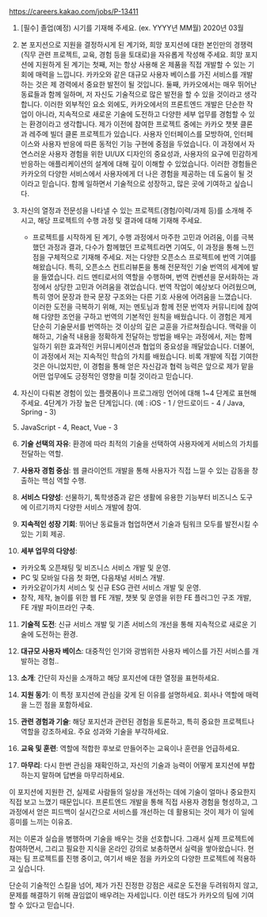 https://careers.kakao.com/jobs/P-13411

1. [필수] 졸업(예정) 시기를 기재해 주세요. (ex. YYYY년 MM월) 
2020년 03월
1. 본 포지션으로 지원을 결정하시게 된 계기와, 희망 포지션에 대한 본인만의 경쟁력(직무 관련 프로젝트, 교육, 경험 등을 토대로)을 자유롭게 작성해 주세요. 
	희망 포지션에 지원하게 된 계기는 첫째, 저는 항상 사용해 온 제품을 직접 개발할 수 있는 기회에 매력을 느낍니다. 카카오와 같은 대규모 사용자 베이스를 가진 서비스를 개발하는 것은 제 경력에서 중요한 발전이 될 것입니다. 둘째, 카카오에서는 매우 뛰어난 동료들과 함께 일하며, 저 자신도 기술적으로 많은 발전을 할 수 있을 것이라고 생각합니다.
	이러한 외부적인 요소 외에도, 카카오에서의 프론트엔드 개발은 단순한 작업이 아니라, 지속적으로 새로운 기술에 도전하고 다양한 세부 업무를 경험할 수 있는 환경이라고 생각합니다. 제가 이전에 참여한 프로젝트 중에는 카카오 챗봇 클론과 레주메 빌더 클론 프로젝트가 있습니다. 사용자 인터페이스를 모방하여, 인터페이스와 사용자 반응에 따른 동적인 기능 구현에 중점을 두었습니다. 이 과정에서 자연스러운 사용자 경험을 위한 UI/UX 디자인의 중요성과, 사용자의 요구에 민감하게 반응하는 애플리케이션의 설계에 대해 깊이 이해할 수 있었습니다. 이러한 경험들은 카카오의 다양한 서비스에서 사용자에게 더 나은 경험을 제공하는 데 도움이 될 것이라고 믿습니다. 함께 일하면서 기술적으로 성장하고, 많은 곳에 기여하고 싶습니다.
1. 자신의 열정과 전문성을 나타낼 수 있는 프로젝트(경험/이력/과제 등)를 소개해 주시고, 해당 프로젝트의 수행 과정 및 결과에 대해 기재해 주세요. 
	* 프로젝트를 시작하게 된 계기, 수행 과정에서 마주한 고민과 어려움, 이를 극복했던 과정과 결과, 다수가 함께했던 프로젝트라면 기여도, 이 과정을 통해 느낀 점을 구체적으로 기재해 주세요. 
저는 다양한 오픈소스 프로젝트에 번역 기여를 해왔습니다. 특히, 오픈소스 컨트리뷰톤을 통해 전문적인 기술 번역의 세계에 발을 들였습니다. 리드 멘티로서의 역할을 수행하며, 번역 컨벤션을 문서화하는 과정에서 상당한 고민과 어려움을 겪었습니다. 번역 작업이 예상보다 어려웠으며, 특히 영어 문장과 한국 문장 구조와는 다른 기호 사용에 어려움을 느꼈습니다. 이러한 도전을 극복하기 위해, 저는 멘토님과 함께 전문 번역자 커뮤니티에 참여해 다양한 조언을 구하고 번역의 기본적인 원칙을 배웠습니다. 이 경험은 제게 단순히 기술문서를 번역하는 것 이상의 깊은 교훈을 가르쳐줬습니다. 맥락을 이해하고, 기술적 내용을 정확하게 전달하는 방법을 배우는 과정에서, 저는 함께 일하기 위한 효과적인 커뮤니케이션과 협업의 중요성을 깨달았습니다. 더불어, 이 과정에서 저는 지속적인 학습의 가치를 배웠습니다. 비록 개발에 직접 기여한 것은 아니었지만, 이 경험을 통해 얻은 자신감과 협력 능력은 앞으로 제가 맡을 어떤 업무에도 긍정적인 영향을 미칠 것이라고 믿습니다.
1. 자신이 다뤄본 경험이 있는 플랫폼이나 프로그래밍 언어에 대해 1~4 단계로 표현해주세요. 4단계가 가장 높은 단계입니다. (예 : iOS - 1 / 안드로이드 - 4 / Java, Spring - 3)
4. JavaScript - 4, React, Vue - 3


6. **기술 선택의 자유**: 환경에 따라 최적의 기술을 선택하여 사용자에게 서비스의 가치를 전달하는 역할.
7. **사용자 경험 중심**: 웹 클라이언트 개발을 통해 사용자가 직접 느낄 수 있는 감동을 창출하는 핵심 역할 수행.
8. **서비스 다양성**: 선물하기, 톡학생증과 같은 생활에 유용한 기능부터 비즈니스 도구에 이르기까지 다양한 서비스 개발에 참여.
9. **지속적인 성장 기회**: 뛰어난 동료들과 협업하면서 기술과 팀워크 모두를 발전시킬 수 있는 기회 제공.
10. **세부 업무의 다양성**:
   - 카카오톡 오픈채팅 및 비즈니스 서비스 개발 및 운영.
   - PC 및 모바일 다음 첫 화면, 다음채널 서비스 개발.
   - 카카오같이가치 서비스 및 신규 ESG 관련 서비스 개발 및 운영.
   - 창작, 제작, 놀이를 위한 웹 FE 개발, 챗봇 및 운영을 위한 FE 플러그인 구조 개발, FE 개발 파이프라인 구축.
11. **기술적 도전**: 신규 서비스 개발 및 기존 서비스의 개선을 통해 지속적으로 새로운 기술에 도전하는 환경.
12. **대규모 사용자 베이스**: 대중적인 인기와 광범위한 사용자 베이스를 가진 서비스를 개발하는 경험..


13. **소개**: 간단히 자신을 소개하고 해당 포지션에 대한 열정을 표현하세요.
14. **지원 동기**: 이 특정 포지션에 관심을 갖게 된 이유를 설명하세요. 회사나 역할에 매력을 느낀 점을 포함하세요.
15. **관련 경험과 기술**: 해당 포지션과 관련된 경험을 토론하고, 특히 중요한 프로젝트나 역할을 강조하세요. 주요 성과와 기술을 부각하세요.
16. **교육 및 훈련**: 역할에 적합한 후보로 만들어주는 교육이나 훈련을 언급하세요.
17. **마무리**: 다시 한번 관심을 재확인하고, 자신의 기술과 능력이 어떻게 포지션에 부합하는지 말하며 답변을 마무리하세요.
    


이 포지션에 지원한 건, 실제로 사람들의 일상을 개선하는 데에 기술이 얼마나 중요한지 직접 보고 느꼈기 때문입니다. 프론트엔드 개발을 통해 직접 사용자 경험을 형성하고, 그 과정에서 얻은 피드백이 실시간으로 서비스를 개선하는 데 활용되는 것이 제가 이 일에 흥미를 느끼는 이유죠.

저는 이론과 실습을 병행하며 기술을 배우는 것을 선호합니다. 그래서 실제 프로젝트에 참여하면서, 그리고 필요한 지식을 온라인 강의로 보충하면서 실력을 쌓아왔습니다. 현재는 팀 프로젝트를 진행 중이고, 여기서 배운 점을 카카오의 다양한 프로젝트에 적용하고 싶습니다.

단순히 기술적인 스킬을 넘어, 제가 가진 진정한 강점은 새로운 도전을 두려워하지 않고, 문제를 해결하기 위해 끊임없이 배우려는 자세입니다. 이런 태도가 카카오의 팀에 기여할 수 있다고 믿습니다.